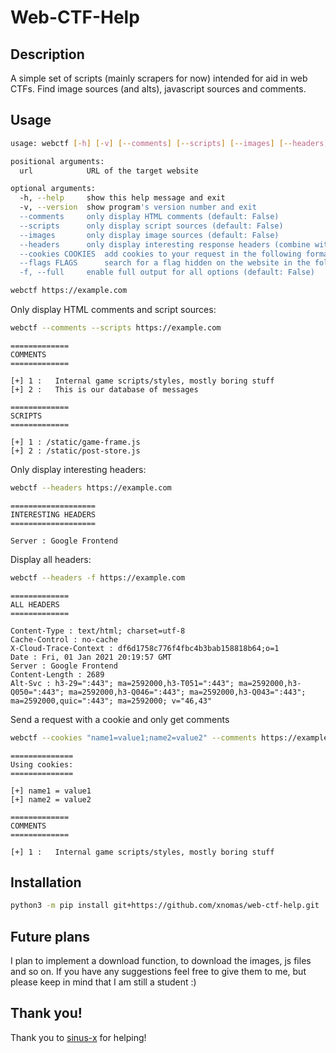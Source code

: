 # Web-CTF-Help

## Description

A simple set of scripts (mainly scrapers for now) intended for aid in web CTFs. Find image sources (and alts), javascript sources and comments. 

## Usage

```bash
usage: webctf [-h] [-v] [--comments] [--scripts] [--images] [--headers] [--cookies COOKIES] [--flags FLAGS] [-f] url

positional arguments:
  url            URL of the target website

optional arguments:
  -h, --help     show this help message and exit
  -v, --version  show program's version number and exit
  --comments     only display HTML comments (default: False)
  --scripts      only display script sources (default: False)
  --images       only display image sources (default: False)
  --headers      only display interesting response headers (combine with -f to display all) (default: False)
  --cookies COOKIES  add cookies to your request in the following format "name=value;name2=value2" (default: None)
  --flags FLAGS      search for a flag hidden on the website in the following format "pattern", and will be searched as "pattern\{*\}" (default: None)
  -f, --full     enable full output for all options (default: False)
```

```bash
webctf https://example.com
```

Only display HTML comments and script sources:

```bash
webctf --comments --scripts https://example.com
```
```
=============
COMMENTS
=============

[+] 1 :   Internal game scripts/styles, mostly boring stuff
[+] 2 :   This is our database of messages

=============
SCRIPTS
=============

[+] 1 : /static/game-frame.js
[+] 2 : /static/post-store.js
```

Only display interesting headers:

```bash
webctf --headers https://example.com
```
```
===================
INTERESTING HEADERS
===================

Server : Google Frontend
```

Display all headers:

```bash
webctf --headers -f https://example.com
```
```
=============
ALL HEADERS
=============

Content-Type : text/html; charset=utf-8
Cache-Control : no-cache
X-Cloud-Trace-Context : df6d1758c776f4fbc4b3bab158818b64;o=1
Date : Fri, 01 Jan 2021 20:19:57 GMT
Server : Google Frontend
Content-Length : 2689
Alt-Svc : h3-29=":443"; ma=2592000,h3-T051=":443"; ma=2592000,h3-Q050=":443"; ma=2592000,h3-Q046=":443"; ma=2592000,h3-Q043=":443"; ma=2592000,quic=":443"; ma=2592000; v="46,43"
```
Send a request with a cookie and only get comments

```bash
webctf --cookies "name1=value1;name2=value2" --comments https://example.com 
```
```
==============
Using cookies:
==============

[+] name1 = value1
[+] name2 = value2

=============
COMMENTS
=============

[+] 1 :   Internal game scripts/styles, mostly boring stuff
```

## Installation

```bash
python3 -m pip install git+https://github.com/xnomas/web-ctf-help.git
```

## Future plans

I plan to implement a download function, to download the images, js files and so on. If you have any suggestions feel free to give them to me, 
but please keep in mind that I am still a student :) 

## Thank you!

Thank you to [sinus-x](https://github.com/sinus-x) for helping!
